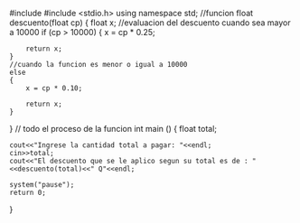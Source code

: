 #include <iostream>
#include <stdio.h>
using namespace std;
//funcion
float descuento(float cp)
{
    float x;
//evaluacion del descuento cuando sea mayor a 10000
    if (cp > 10000)
    {
        x = cp * 0.25;

        return x;
    }
    //cuando la funcion es menor o igual a 10000
    else
    {
        x = cp * 0.10;

        return x;
    }
}
// todo el proceso de la funcion
int main ()
{
    float total;

    cout<<"Ingrese la cantidad total a pagar: "<<endl;
    cin>>total;
    cout<<"El descuento que se le aplico segun su total es de : "<<descuento(total)<<" Q"<<endl;

    system("pause");
    return 0;
}
